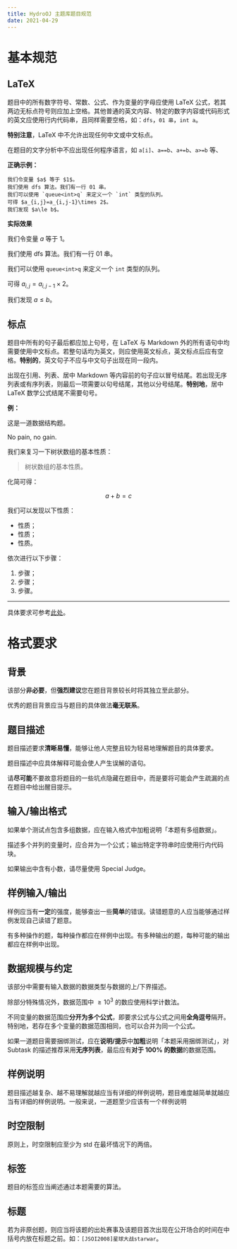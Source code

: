 ```yaml
---
title: HydroOJ 主题库题目规范
date: 2021-04-29
---
```


# 基本规范

## LaTeX

题目中的所有数字符号、常数、公式、作为变量的字母应使用 LaTeX 公式，若其两边无标点符号则应加上空格。其他普通的英文内容、特定的数字内容或代码形式的英文应使用行内代码串，且同样需要空格，如：`dfs`，`01 串`，`int a`。

**特别注意**，LaTeX 中不允许出现任何中文或中文标点。

在题目的文字分析中不应出现任何程序语言，如 `a[i]`、`a==b`、`a+=b`、`a>=b` 等、

**正确示例：**

```
我们令变量 $a$ 等于 $1$。
我们使用 dfs 算法。我们有一行 01 串。
我们可以使用 `queue<int>q` 来定义一个 `int` 类型的队列。
可得 $a_{i,j}=a_{i,j-1}\times 2$。
我们发现 $a\le b$。
```

**实际效果**

我们令变量 $a$ 等于 $1$。

我们使用 dfs 算法。我们有一行 01 串。

我们可以使用 `queue<int>q` 来定义一个 `int` 类型的队列。

可得 $a_{i,j}=a_{i,j-1}\times 2$。

我们发现 $a\le b$。

## 标点

题目中所有的句子最后都应加上句号，在 LaTeX 与 Markdown 外的所有语句中均需要使用中文标点。若整句话均为英文，则应使用英文标点，英文标点后应有空格。**特别的**，英文句子不应与中文句子出现在同一段内。

出现在引用、列表、居中 Markdown 等内容前的句子应以冒号结尾。若出现无序列表或有序列表，则最后一项需要以句号结尾，其他以分号结尾。**特别地**，居中 LaTeX 数学公式结尾不需要句号。

**例：**

这是一道数据结构题。

No pain, no gain.

我们来复习一下树状数组的基本性质：

> 树状数组的基本性质。

化简可得：

$$a+b=c$$

我们可以发现以下性质：

- 性质；
- 性质；
- 性质。

依次进行以下步骤：

1. 步骤；
2. 步骤；
3. 步骤。

-----

具体要求可参考[此处](https://github.com/mzlogin/chinese-copywriting-guidelines)。

# 格式要求

## 背景

该部分**非必要**，但**强烈建议**您在题目背景较长时将其独立至此部分。

优秀的题目背景应当与题目的具体做法**毫无联系**。

## 题目描述

题目描述要求**清晰易懂**，能够让他人完整且较为轻易地理解题目的具体要求。

题目描述中应具体解释可能会使人产生误解的语句。

请**尽可能**不要故意将题目的一些坑点隐藏在题目中，而是要将可能会产生疏漏的点在题目中给出醒目提示。

## 输入/输出格式

如果单个测试点包含多组数据，应在输入格式中加粗说明「本题有多组数据」。

描述多个并列的变量时，应合并为一个公式；输出特定字符串时应使用行内代码块。

如果输出中含有小数，请尽量使用 Special Judge。

## 样例输入/输出

样例应当有**一定**的强度，能够查出一些**简单**的错误。读错题意的人应当能够通过样例发现自己读错了题意。

有多种操作的题，每种操作都应在样例中出现。有多种输出的题，每种可能的输出都应在样例中出现。

## 数据规模与约定

该部分中需要有输入数据的数据类型与数据的上/下界描述。

除部分特殊情况外，数据范围中 $\ge 10^3$ 的数应使用科学计数法。

不同变量的数据范围应**分开为多个公式**，即要求公式与公式之间用**全角逗号**隔开。特别地，若存在多个变量的数据范围相同，也可以合并为同一个公式。

如果一道题目需要捆绑测试，应在**说明/提示**中**加粗**说明「本题采用捆绑测试」，对 Subtask 的描述推荐采用**无序列表**，最后应有**对于 $100\%$ 的数据**的数据范围。

## 样例说明

题目描述越复杂、越不易理解就越应当有详细的样例说明，题目难度越简单就越应当有详细的样例说明。一般来说，一道题至少应该有一个样例说明

## 时空限制

原则上，时空限制应至少为 std 在最坏情况下的两倍。

## 标签

题目的标签应当阐述通过本题需要的算法。

## 标题

若为非原创题，则应当将该题的出处赛事及该题目首次出现在公开场合的时间在中括号内放在标题之前。如：`[JSOI2008]星球大战starwar`。